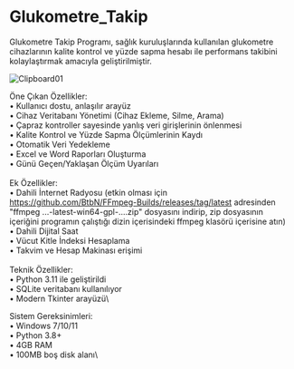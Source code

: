 # Glukometre_Takip

Glukometre Takip Programı, sağlık kuruluşlarında kullanılan glukometre cihazlarının kalite kontrol ve yüzde sapma hesabı ile performans takibini kolaylaştırmak amacıyla geliştirilmiştir.

![Clipboard01](https://github.com/user-attachments/assets/0065bafc-d9ca-4752-a05a-88906bf07534)

Öne Çıkan Özellikler:\
• Kullanıcı dostu, anlaşılır arayüz\
• Cihaz Veritabanı Yönetimi (Cihaz Ekleme, Silme, Arama)\
• Çapraz kontroller sayesinde yanlış veri girişlerinin önlenmesi\
• Kalite Kontrol ve Yüzde Sapma Ölçümlerinin Kaydı\
• Otomatik Veri Yedekleme\
• Excel ve Word Raporları Oluşturma\
• Günü Geçen/Yaklaşan Ölçüm Uyarıları\
\
Ek Özellikler:\
• Dahili İnternet Radyosu (etkin olması için https://github.com/BtbN/FFmpeg-Builds/releases/tag/latest adresinden "ffmpeg ...-latest-win64-gpl-....zip" dosyasını indirip, zip dosyasının içeriğini programın çalıştığı dizin içerisindeki ffmpeg klasörü içerisine atın) \
• Dahili Dijital Saat\
• Vücut Kitle İndeksi Hesaplama\
• Takvim ve Hesap Makinası erişimi\
\
Teknik Özellikler:\
• Python 3.11 ile geliştirildi\
• SQLite veritabanı kullanılıyor\
• Modern Tkinter arayüzü\

Sistem Gereksinimleri:\
• Windows 7/10/11\
• Python 3.8+\
• 4GB RAM\
• 100MB boş disk alanı\
